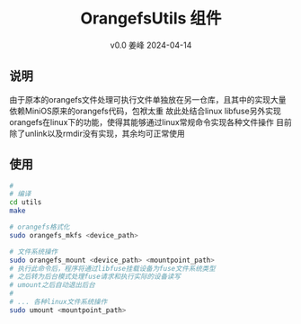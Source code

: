 <div align='center'> 
<h1>OrangefsUtils 组件</h1>
v0.0 姜峰 2024-04-14
</div>

## 说明
由于原本的orangefs文件处理可执行文件单独放在另一仓库，且其中的实现大量依赖MiniOS原来的orangefs代码，包袱太重
故此处结合linux libfuse另外实现orangefs在linux下的功能，使得其能够通过linux常规命令实现各种文件操作
目前除了unlink以及rmdir没有实现，其余均可正常使用

## 使用
```sh
# 
# 编译
cd utils
make 

# orangefs格式化
sudo orangefs_mkfs <device_path>

# 文件系统操作
sudo orangefs_mount <device_path> <mountpoint_path>
# 执行此命令后，程序将通过libfuse挂载设备为fuse文件系统类型
# 之后转为后台模式处理fuse请求和执行实际的设备读写
# umount之后自动退出后台
#
# ... 各种linux文件系统操作
sudo umount <mountpoint_path>
```

